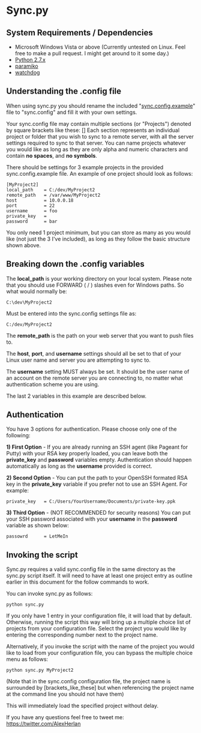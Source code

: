 Sync.py
=======

System Requirements / Dependencies 
------------

* Microsoft Windows Vista or above (Currently untested on Linux.  Feel free to make a pull request.  I might get around to it some day.)
* [Python 2.7.x](http://www.python.org/getit/releases/2.7/)
* [paramiko](http://www.lag.net/paramiko/)
* [watchdog](http://pypi.python.org/pypi/watchdog)


Understanding the .config file
------------------------------
When using sync.py you should rename the included "[sync.config.example](syncpy/blob/master/sync.config.example)" file to "sync.config"
and fill it with your own settings.

Your sync.config file may contain multiple sections (or "Projects") denoted by square brackets like these:  []
Each section represents an individual project or folder that you wish to sync to a remote server, with all the server settings required to sync to that server.
You can name projects whatever you would like as long as they are only alpha and numeric characters and contain **no spaces**, and **no symbols**.

There should be settings for 3 example projects in the provided sync.config.example file.
An example of one project should look as follows:

	[MyProject2]
	local_path    = C:/dev/MyProject2
	remote_path   = /var/www/MyProject2
	host          = 10.0.0.18
	port          = 22
	username      = foo
	private_key   = 
	password      = bar

You only need 1 project minimum, but you can store as many as you would like (not just the 3 I've included), as long as they follow the basic structure shown above.


Breaking down the .config variables
-----------------------------------

The **local_path** is your working directory on your local system. Please note that you should use FORWARD ( / ) slashes even for Windows paths. So what would normally be:

	C:\dev\MyProject2

Must be entered into the sync.config settings file as:

	C:/dev/MyProject2

The **remote_path** is the path on your web server that you want to push files to.

The **host**, **port**, and **username** settings should all be set to that of your Linux user name and server you are attempting to sync to.

The **username** setting MUST always be set. It should be the user name of an account on the remote server you are connecting to, no matter what authentication scheme you are using.

The last 2 variables in this example are described below.


Authentication
--------------

You have 3 options for authentication. Please choose only one of the following:

**1) First Option** - If you are already running an SSH agent (like Pageant for Putty) with your RSA key properly loaded, you can leave both the **private_key** and **password** variables empty. Authentication should happen automatically as long as the **username** provided is correct. 

**2) Second Option** - You can put the path to your OpenSSH formated RSA key in the **private_key** variable if you prefer not to use an SSH Agent.  For example:

	private_key   = C:/Users/YourUsername/Documents/private-key.ppk

**3) Third Option** - (NOT RECOMMENDED for security reasons) You can put your SSH password associated with your **username** in the **password** variable as shown below:

	passowrd      = LetMeIn


Invoking the script
-------------------
Sync.py requires a valid sync.config file in the same directory as the sync.py script itself.  It will need to have at least one project entry as outline earlier in this document for the follow commands to work.

You can invoke sync.py as follows:

	python sync.py

If you only have 1 entry in your configuration file, it will load that by default.   Otherwise, running the script this way will bring up a multiple choice list of projects from your configuration file.  Select the project you would like by entering the corresponding number next to the project name.

Alternatively, if you invoke the script with the name of the project you would like to load from your configuration file, you can bypass the multiple choice menu as follows:

	python sync.py MyProject2

(Note that in the sync.config configuration file, the project name is surrounded by [brackets_like_these] but when referencing the project name at the command line you should not have them)

This will immediately load the specified project without delay. 



If you have any questions feel free to tweet me: https://twitter.com/AlexHerlan